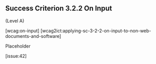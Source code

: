 ## Success Criterion 3.2.2 On Input

(Level A)

[wcag:on-input]
[wcag2ict:applying-sc-3-2-2-on-input-to-non-web-documents-and-software]

Placeholder

[issue:42]
